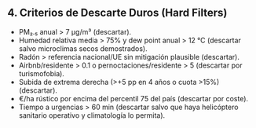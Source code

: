 ## 4. Criterios de Descarte Duros (Hard Filters)

*   PM₂.₅ anual > 7 µg/m³ (descartar).
*   Humedad relativa media > 75% y dew point anual > 12 °C (descartar salvo microclimas secos demostrados).
*   Radón > referencia nacional/UE sin mitigación plausible (descartar).
*   Airbnb/residente > 0.1 o pernoctaciones/residente > 5 (descartar por turismofobia).
*   Subida de extrema derecha (>+5 pp en 4 años o cuota >15%) (descartar).
*   €/ha rústico por encima del percentil 75 del país (descartar por coste).
*   Tiempo a urgencias > 60 min (descartar salvo que haya helicóptero sanitario operativo y climatología lo permita).

